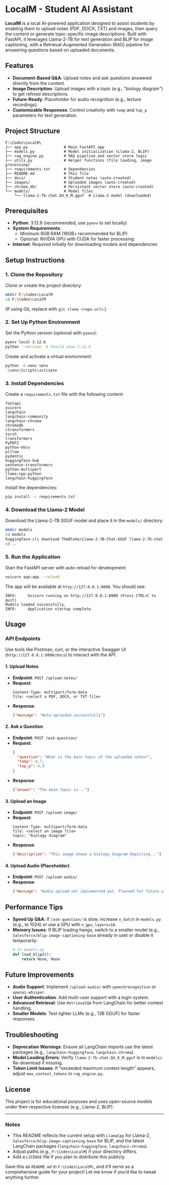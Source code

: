 

# LocalM - Student AI Assistant

**LocalM** is a local AI-powered application designed to assist students by enabling them to upload notes (PDF, DOCX, TXT) and images, then query the content or generate topic-specific image descriptions. Built with FastAPI, it leverages Llama-2-7B for text generation and BLIP for image captioning, with a Retrieval-Augmented Generation (RAG) pipeline for answering questions based on uploaded documents.

## Features
- **Document-Based Q&A**: Upload notes and ask questions answered directly from the content.
- **Image Description**: Upload images with a topic (e.g., "biology diagram") to get refined descriptions.
- **Future-Ready**: Placeholder for audio recognition (e.g., lecture recordings).
- **Customizable Responses**: Control creativity with `temp` and `top_p` parameters for text generation.

## Project Structure
```
F:\Codes\LocalM\
├── app.py                # Main FastAPI app
├── models.py             # Model initialization (Llama-2, BLIP)
├── rag_engine.py         # RAG pipeline and vector store logic
├── utils.py              # Helper functions (file loading, image processing)
├── requirements.txt      # Dependencies
├── README.md             # This file
├── docs/                 # Student notes (auto-created)
├── images/               # Uploaded images (auto-created)
├── chroma_db/            # Persistent vector store (auto-created)
└── models/               # Model files
    └── llama-2-7b-chat.Q4_K_M.gguf  # Llama-2 model (downloaded)
```

## Prerequisites
- **Python**: 3.12.6 (recommended, use `pyenv` to set locally)
- **System Requirements**: 
  - Minimum 8GB RAM (16GB+ recommended for BLIP)
  - Optional: NVIDIA GPU with CUDA for faster processing
- **Internet**: Required initially for downloading models and dependencies

## Setup Instructions

### 1. Clone the Repository
Clone or create the project directory:
```bash
mkdir F:\Codes\LocalM
cd F:\Codes\LocalM
```
(If using Git, replace with `git clone <repo-url>`.)

### 2. Set Up Python Environment
Set the Python version (optional with `pyenv`):
```bash
pyenv local 3.12.6
python --version  # Should show 3.12.6
```

Create and activate a virtual environment:
```bash
python -m venv venv
.\venv\Scripts\activate
```

### 3. Install Dependencies
Create a `requirements.txt` file with the following content:
```
fastapi
uvicorn
langchain
langchain-community
langchain-chroma
chromadb
ctransformers
torch
transformers
PyPDF2
python-docx
pillow
pydantic
huggingface-hub
sentence-transformers
python-multipart
llama-cpp-python
langchain-huggingface
```

Install the dependencies:
```bash
pip install -r requirements.txt
```

### 4. Download the Llama-2 Model
Download the Llama-2-7B GGUF model and place it in the `models/` directory:
```bash
mkdir models
cd models
huggingface-cli download TheBloke/Llama-2-7B-Chat-GGUF llama-2-7b-chat.Q4_K_M.gguf --local-dir .
cd ..
```

### 5. Run the Application
Start the FastAPI server with auto-reload for development:
```bash
uvicorn app:app --reload
```

The app will be available at `http://127.0.0.1:8000`. You should see:
```
INFO:     Uvicorn running on http://127.0.0.1:8000 (Press CTRL+C to quit)
Models loaded successfully.
INFO:     Application startup complete.
```

## Usage

### API Endpoints
Use tools like Postman, curl, or the interactive Swagger UI (`http://127.0.0.1:8000/docs`) to interact with the API.

#### 1. Upload Notes
- **Endpoint**: `POST /upload-notes/`
- **Request**: 
  ```
  Content-Type: multipart/form-data
  file: <select a PDF, DOCX, or TXT file>
  ```
- **Response**: 
  ```json
  {"message": "Note uploaded successfully"}
  ```

#### 2. Ask a Question
- **Endpoint**: `POST /ask-question/`
- **Request**: 
  ```json
  {
    "question": "What is the main topic of the uploaded notes?",
    "temp": 0.7,
    "top_p": 0.9
  }
  ```
- **Response**: 
  ```json
  {"answer": "The main topic is..."}
  ```

#### 3. Upload an Image
- **Endpoint**: `POST /upload-image/`
- **Request**: 
  ```
  Content-Type: multipart/form-data
  file: <select an image file>
  topic: "biology diagram"
  ```
- **Response**: 
  ```json
  {"description": "This image shows a biology diagram depicting..."}
  ```

#### 4. Upload Audio (Placeholder)
- **Endpoint**: `POST /upload-audio/`
- **Response**: 
  ```json
  {"message": "Audio upload not implemented yet. Planned for future updates."}
  ```

## Performance Tips
- **Speed Up Q&A**: If `/ask-question/` is slow, increase `n_batch` in `models.py` (e.g., to 1024) or use a GPU with `n_gpu_layers=10`.
- **Memory Issues**: If BLIP loading hangs, switch to a smaller model (e.g., `Salesforce/blip-image-captioning-base` already in use) or disable it temporarily:
  ```python
  # In models.py
  def load_blip2():
      return None, None
  ```

## Future Improvements
- **Audio Support**: Implement `/upload-audio/` with `speechrecognition` or `openai-whisper`.
- **User Authentication**: Add multi-user support with a login system.
- **Advanced Retrieval**: Use `RetrievalQA` from LangChain for better context handling.
- **Smaller Models**: Test lighter LLMs (e.g., 13B GGUF) for faster responses.

## Troubleshooting
- **Deprecation Warnings**: Ensure all LangChain imports use the latest packages (e.g., `langchain-huggingface`, `langchain-chroma`).
- **Model Loading Errors**: Verify `llama-2-7b-chat.Q4_K_M.gguf` is in `models/`. Re-download if missing.
- **Token Limit Issues**: If "exceeded maximum context length" appears, adjust `max_context_tokens` in `rag_engine.py`.

## License
This project is for educational purposes and uses open-source models under their respective licenses (e.g., Llama-2, BLIP).

---

### Notes
- This README reflects the current setup with `LlamaCpp` for Llama-2, `Salesforce/blip-image-captioning-base` for BLIP, and the latest LangChain packages (`langchain-huggingface`, `langchain-chroma`).
- Adjust paths (e.g., `F:\Codes\LocalM`) if your directory differs.
- Add a `LICENSE` file if you plan to distribute this publicly.

Save this as `README.md` in `F:\Codes\LocalM\`, and it’ll serve as a comprehensive guide for your project! Let me know if you’d like to tweak anything further.